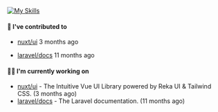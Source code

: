 [![My Skills](https://skillicons.dev/icons?i=php,laravel,js,vue,nuxt,tailwind,docker)](https://skillicons.dev)

#### 🚀 I've contributed to

- [nuxt/ui](https://github.com/nuxt/ui) 3 months ago

- [laravel/docs](https://github.com/laravel/docs) 11 months ago


#### 👨‍💻 I'm currently working on

- [nuxt/ui](https://github.com/nuxt/ui) - The Intuitive Vue UI Library powered by Reka UI &amp; Tailwind CSS. (3 months ago)
- [laravel/docs](https://github.com/laravel/docs) - The Laravel documentation. (11 months ago)
